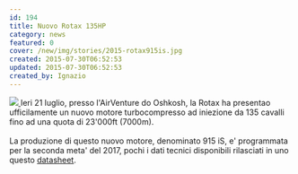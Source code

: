 ```yaml
---
id: 194
title: Nuovo Rotax 135HP
category: news
featured: 0
cover: /new/img/stories/2015-rotax915is.jpg
created: 2015-07-30T06:52:53
updated: 2015-07-30T06:52:53
created_by: Ignazio
---
```


<a href="/new/img/stories/2015-rotax915is.jpg" target="_blank">
    <img class="float-start mr-3 mb-4 w-[300px]" src="/new/img/stories/2015-rotax915is.jpg"/>
</a>
Ieri 21 luglio, presso l'AirVenture do Oshkosh, la Rotax ha presentao ufficilamente un nuovo motore turbocompresso ad iniezione da 135 cavalli fino ad una quota di 23'000ft (7000m).<br />
<br />
La produzione di questo nuovo motore, denominato 915 iS, e' programmata per la seconda meta' del 2017, pochi i dati tecnici disponibili rilasciati in uno questo
<a href="https://www.baialupo.com/docs/2015-rotax 915-is-datasheet-072015.pdf" target="_blank">datasheet</a>.
